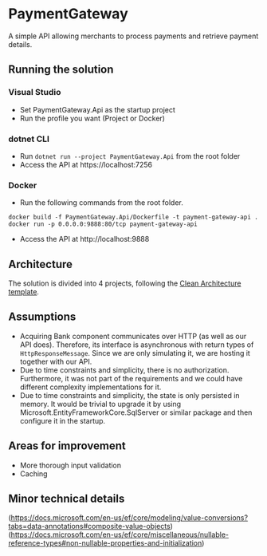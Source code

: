 # PaymentGateway
A simple API allowing merchants to process payments and retrieve payment details.

## Running the solution
### Visual Studio
- Set PaymentGateway.Api as the startup project
- Run the profile you want (Project or Docker)

### dotnet CLI 
- Run `dotnet run --project PaymentGateway.Api` from the root folder
- Access the API at https://localhost:7256

### Docker 
- Run the following commands from the root folder.
```
docker build -f PaymentGateway.Api/Dockerfile -t payment-gateway-api .
docker run -p 0.0.0.0:9888:80/tcp payment-gateway-api
```
- Access the API at http://localhost:9888

## Architecture
The solution is divided into 4 projects, following the [Clean Architecture template](https://github.com/jasontaylordev/CleanArchitecture).

## Assumptions
- Acquiring Bank component communicates over HTTP (as well as our API does). Therefore, its interface is asynchronous with return types of `HttpResponseMessage`. Since we are only simulating it, we are hosting it together with our API.
- Due to time constraints and simplicity, there is no authorization. Furthermore, it was not part of the requirements and we could have different complexity implementations for it.
- Due to time constraints and simplicity, the state is only persisted in memory. It would be trivial to upgrade it by using Microsoft.EntityFrameworkCore.SqlServer or similar package and then configure it in the startup.

## Areas for improvement
- More thorough input validation
- Caching

## Minor technical details
(https://docs.microsoft.com/en-us/ef/core/modeling/value-conversions?tabs=data-annotations#composite-value-objects)
(https://docs.microsoft.com/en-us/ef/core/miscellaneous/nullable-reference-types#non-nullable-properties-and-initialization)